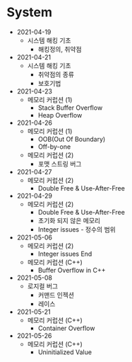 # System

- 2021-04-19
  - 시스템 해킹 기초
    - 해킹정의, 취약점
- 2021-04-21
  - 시스템 해킹 기초
    - 취약점의 종류
    - 보호기법
- 2021-04-23
  - 메모리 커럽션 (1)
    - Stack Buffer Overflow
    - Heap Overflow
- 2021-04-26
  - 메모리 커럽션 (1)
    - OOB(Out Of Boundary)
    - Off-by-one
  - 메모리 커럽션 (2)
    - 포맷 스트링 버그
- 2021-04-27
  - 메모리 커럽션 (2)
    - Double Free & Use-After-Free
- 2021-04-29
  - 메모리 커럽션 (2)
    - Double Free & Use-After-Free
    - 초기화 되지 않은 메모리
    - Integer issues - 정수의 범위
- 2021-05-06
  - 메모리 커럽션 (2)
    - Integer issues End
  - 메모리 커럽션 (C++)
    - Buffer Overflow in C++
- 2021-05-08
  - 로지컬 버그
    - 커맨드 인젝션
    - 레이스 
- 2021-05-21
  - 메모리 커럽션 (C++)
    - Container Overflow
- 2021-05-26
  - 메모리 커럽션 (C++)
    - Uninitialized Value
